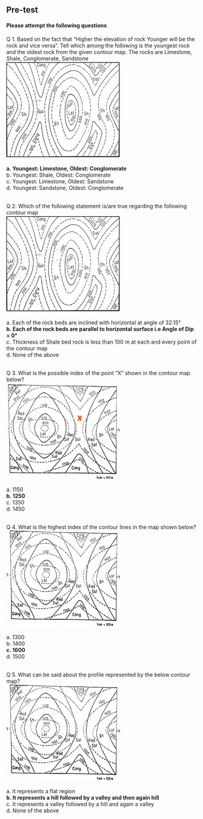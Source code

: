 ## <b> Pre-test </b>
#### Please attempt the following questions

Q 1. Based on the fact that “Higher the elevation of rock Younger will be the rock and vice versa”. Tell which among the following is the youngest rock and the oldest rock from the given contour map. The rocks are Limestone, Shale, Conglomerate, Sandstone<br>
<img src="images/thick1.png" height="253" width="300"><br>      
<b>a. Youngest: Limestone, Oldest: Conglomerate</b><br>
b. Youngest: Shale, Oldest: Conglomerate<br>
c. Youngest: Limestone, Oldest: Sandstone<br>
d. Youngest: Sandstone, Oldest: Conglomerate<br><br>

Q 2. Which of the following statement is/are true regarding the following contour map<br>
<img src="images/thick1.png" height="253" width="300"><br>      
a. Each of the rock beds are inclined with horizontal at angle of 32.15&deg;<br>
<b>b. Each of the rock beds are parallel to horizontal surface i.e Angle of Dip = 0&deg;</b><br>
c. Thickness of Shale bed rock is less than 100 m at each and every point of the contour map<br>
d. None of the above<br><br>

Q 3. What is the possible index of the point “X” shown in the contour map below?<br>
<img src="images/thick2.png" height="253" width="300"><br>      
a. 1150<br>
<b>b. 1250</b><br>
c. 1350<br>
d. 1450<br><br>

Q 4. What is the highest index of the contour lines in the map shown below?<br>
<img src="images/thick3.png" height="253" width="300"><br>      
a. 1300<br>
b. 1400<br>
<b>c. 1600</b><br>
d. 1500<br><br>

Q 5. What can be said about the profile represented by the below contour map?<br>
<img src="images/thick3.png" height="253" width="300"><br>      
a. It represents a flat region<br>
<b>b. It represents a hill followed by a valley and then again hill</b><br>
c. It represents a valley followed by a hill and again a valley<br>
d. None of the above<br><br>
